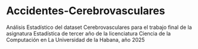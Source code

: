 # Accidentes-Cerebrovasculares
Análisis Estadístico del dataset Cerebrovasculares para el trabajo final de la asignatura Estadística de tercer año de la licenciatura Ciencia de la Computación en La Universidad de la Habana, año 2025
